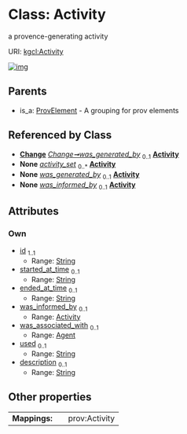 
# Class: Activity


a provence-generating activity

URI: [kgcl:Activity](http://w3id.org/kgcl/Activity)


[![img](https://yuml.me/diagram/nofunky;dir:TB/class/[ProvElement],[Change],[Agent],[Agent]<was_associated_with%200..1-%20[Activity&#124;id:string;started_at_time:string%20%3F;ended_at_time:string%20%3F;used:string%20%3F;description:string%20%3F],[Activity]<was_informed_by%200..1-%20[Activity],[Change]-%20was_generated_by%200..1>[Activity],[Session]++-%20activity_set%200..*>[Activity],[Change]-%20was_generated_by(i)%200..1>[Activity],[ProvElement]^-[Activity],[Session])](https://yuml.me/diagram/nofunky;dir:TB/class/[ProvElement],[Change],[Agent],[Agent]<was_associated_with%200..1-%20[Activity&#124;id:string;started_at_time:string%20%3F;ended_at_time:string%20%3F;used:string%20%3F;description:string%20%3F],[Activity]<was_informed_by%200..1-%20[Activity],[Change]-%20was_generated_by%200..1>[Activity],[Session]++-%20activity_set%200..*>[Activity],[Change]-%20was_generated_by(i)%200..1>[Activity],[ProvElement]^-[Activity],[Session])

## Parents

 *  is_a: [ProvElement](ProvElement.md) - A grouping for prov elements

## Referenced by Class

 *  **[Change](Change.md)** *[Change➞was_generated_by](Change_was_generated_by.md)*  <sub>0..1</sub>  **[Activity](Activity.md)**
 *  **None** *[activity_set](activity_set.md)*  <sub>0..\*</sub>  **[Activity](Activity.md)**
 *  **None** *[was_generated_by](was_generated_by.md)*  <sub>0..1</sub>  **[Activity](Activity.md)**
 *  **None** *[was_informed_by](was_informed_by.md)*  <sub>0..1</sub>  **[Activity](Activity.md)**

## Attributes


### Own

 * [id](id.md)  <sub>1..1</sub>
     * Range: [String](types/String.md)
 * [started_at_time](started_at_time.md)  <sub>0..1</sub>
     * Range: [String](types/String.md)
 * [ended_at_time](ended_at_time.md)  <sub>0..1</sub>
     * Range: [String](types/String.md)
 * [was_informed_by](was_informed_by.md)  <sub>0..1</sub>
     * Range: [Activity](Activity.md)
 * [was_associated_with](was_associated_with.md)  <sub>0..1</sub>
     * Range: [Agent](Agent.md)
 * [used](used.md)  <sub>0..1</sub>
     * Range: [String](types/String.md)
 * [description](description.md)  <sub>0..1</sub>
     * Range: [String](types/String.md)

## Other properties

|  |  |  |
| --- | --- | --- |
| **Mappings:** | | prov:Activity |

